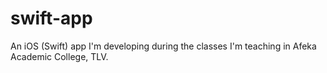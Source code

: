 # swift-app
An iOS (Swift) app I'm developing during the classes I'm teaching in Afeka Academic College, TLV.
